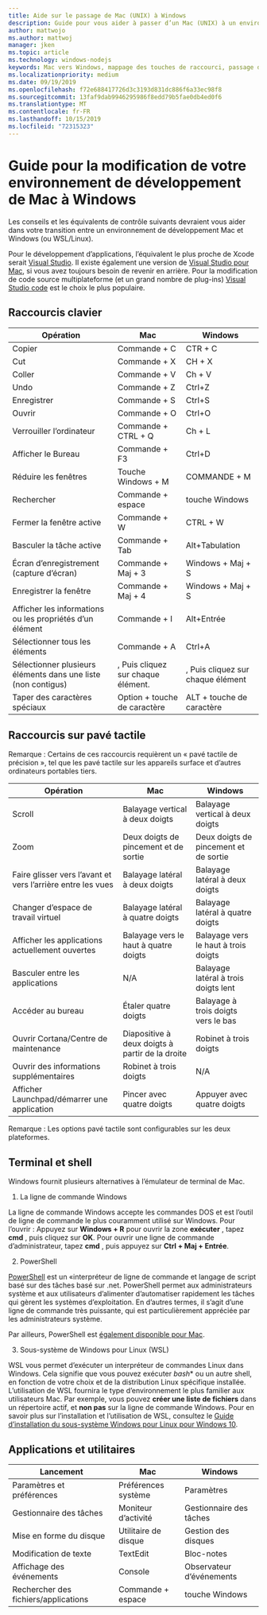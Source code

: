 ```yaml
---
title: Aide sur le passage de Mac (UNIX) à Windows
description: Guide pour vous aider à passer d’un Mac (UNIX) à un environnement de développement Windows, y compris le mappage de touches de raccourci et une brève vue d’ensemble des concepts qui diffèrent entre Mac et Windows.
author: mattwojo
ms.author: mattwoj
manager: jken
ms.topic: article
ms.technology: windows-nodejs
keywords: Mac vers Windows, mappage des touches de raccourci, passage d’UNIX vers Windows, transition de Mac vers Windows, aide à passer de MacBook à la surface, utilisation de Windows pour un utilisateur Macintosh, passage de Macintosh à Windows, aide à la modification des environnements de développement, Mac OS X à Windows, aide passage de Mac à PC
ms.localizationpriority: medium
ms.date: 09/19/2019
ms.openlocfilehash: f72e688417726d3c3193d831dc886f6a33ec98f8
ms.sourcegitcommit: 13faf9dab9946295986f8edd79b5fae0db4ed0f6
ms.translationtype: MT
ms.contentlocale: fr-FR
ms.lasthandoff: 10/15/2019
ms.locfileid: "72315323"
---
```

# <a name="guide-for-changing-your-dev-environment-from-mac-to-windows"></a>Guide pour la modification de votre environnement de développement de Mac à Windows

Les conseils et les équivalents de contrôle suivants devraient vous aider dans votre transition entre un environnement de développement Mac et Windows (ou WSL/Linux).

Pour le développement d’applications, l’équivalent le plus proche de Xcode serait [Visual Studio](https://visualstudio.microsoft.com). Il existe également une version de [Visual Studio pour Mac](https://visualstudio.microsoft.com/vs/mac/), si vous avez toujours besoin de revenir en arrière. Pour la modification de code source multiplateforme (et un grand nombre de plug-ins) [Visual Studio code](https://code.visualstudio.com/?wt.mc_id=DX_841432) est le choix le plus populaire.

## <a name="keyboard-shortcuts"></a>Raccourcis clavier

| **Opération** | **Mac** | **Windows** |
|---------------|--------------------|---------------------|
| Copier | Commande + C | CTR + C |
| Cut | Commande + X | CH + X |
| Coller | Commande + V | Ch + V |
| Undo | Commande + Z | Ctrl+Z |
| Enregistrer | Commande + S | Ctrl+S |
| Ouvrir | Commande + O | Ctrl+O |
| Verrouiller l’ordinateur | Commande + CTRL + Q | Ch + L |
| Afficher le Bureau | Commande + F3 | Ctrl+D |
| Réduire les fenêtres | Touche Windows + M | COMMANDE + M |
| Rechercher | Commande + espace | touche Windows |
| Fermer la fenêtre active | Commande + W | CTRL + W |
| Basculer la tâche active | Commande + Tab | Alt+Tabulation |
| Écran d’enregistrement (capture d’écran) | Commande + Maj + 3 | Windows + Maj + S |
| Enregistrer la fenêtre | Commande + Maj + 4 | Windows + Maj + S |
| Afficher les informations ou les propriétés d’un élément | Commande + I | Alt+Entrée |
 | Sélectionner tous les éléments | Commande + A | Ctrl+A |
| Sélectionner plusieurs éléments dans une liste (non contigus) | , Puis cliquez sur chaque élément. | , Puis cliquez sur chaque élément |
| Taper des caractères spéciaux | Option + touche de caractère | ALT + touche de caractère|

## <a name="trackpad-shortcuts"></a>Raccourcis sur pavé tactile

Remarque : Certains de ces raccourcis requièrent un « pavé tactile de précision », tel que les pavé tactile sur les appareils surface et d’autres ordinateurs portables tiers.

 **Opération** | **Mac** | **Windows** |
|---------------|--------------------|---------------------|
| Scroll | Balayage vertical à deux doigts | Balayage vertical à deux doigts |
| Zoom | Deux doigts de pincement et de sortie | Deux doigts de pincement et de sortie |
| Faire glisser vers l’avant et vers l’arrière entre les vues | Balayage latéral à deux doigts | Balayage latéral à deux doigts |
| Changer d’espace de travail virtuel | Balayage latéral à quatre doigts | Balayage latéral à quatre doigts |
| Afficher les applications actuellement ouvertes | Balayage vers le haut à quatre doigts | Balayage vers le haut à trois doigts |
| Basculer entre les applications | N/A | Balayage latéral à trois doigts lent |
| Accéder au bureau | Étaler quatre doigts | Balayage à trois doigts vers le bas |
| Ouvrir Cortana/Centre de maintenance | Diapositive à deux doigts à partir de la droite | Robinet à trois doigts |
| Ouvrir des informations supplémentaires | Robinet à trois doigts | N/A |
|Afficher Launchpad/démarrer une application | Pincer avec quatre doigts | Appuyer avec quatre doigts |

Remarque : Les options pavé tactile sont configurables sur les deux plateformes.

## <a name="terminal-and-shell"></a>Terminal et shell

Windows fournit plusieurs alternatives à l’émulateur de terminal de Mac.

1. La ligne de commande Windows

La ligne de commande Windows accepte les commandes DOS et est l’outil de ligne de commande le plus couramment utilisé sur Windows. Pour l’ouvrir : Appuyez sur **Windows + R** pour ouvrir la zone **exécuter** , tapez **cmd** , puis cliquez sur **OK**. Pour ouvrir une ligne de commande d’administrateur, tapez **cmd** , puis appuyez sur **Ctrl + Maj + Entrée**. 

2. PowerShell

[PowerShell](https://docs.microsoft.com/powershell/scripting/overview?view=powershell-6) est un «interpréteur de ligne de commande et langage de script basé sur des tâches basé sur .net. PowerShell permet aux administrateurs système et aux utilisateurs d’alimenter d’automatiser rapidement les tâches qui gèrent les systèmes d’exploitation. En d’autres termes, il s’agit d’une ligne de commande très puissante, qui est particulièrement appréciée par les administrateurs système.

Par ailleurs, PowerShell est [également disponible pour Mac](https://docs.microsoft.com/powershell/scripting/install/installing-powershell-core-on-macos?view=powershell-6).

3. Sous-système de Windows pour Linux (WSL)

WSL vous permet d’exécuter un interpréteur de commandes Linux dans Windows. Cela signifie que vous pouvez exécuter *bash** ou un autre shell, en fonction de votre choix et de la distribution Linux spécifique installée. L’utilisation de WSL fournira le type d’environnement le plus familier aux utilisateurs Mac. Par exemple, vous pouvez **créer une liste de fichiers** dans un répertoire actif, et **non pas** sur la ligne de commande Windows. Pour en savoir plus sur l’installation et l’utilisation de WSL, consultez le [Guide d’installation du sous-système Windows pour Linux pour Windows 10](https://docs.microsoft.com/en-us/windows/wsl/install-win10).

## <a name="apps-and-utilities"></a>Applications et utilitaires

 **Lancement** | **Mac** | **Windows** |
|---------------|--------------------|---------------------|
| Paramètres et préférences | Préférences système | Paramètres |
| Gestionnaire des tâches | Moniteur d’activité | Gestionnaire des tâches |
| Mise en forme du disque | Utilitaire de disque | Gestion des disques |
| Modification de texte | TextEdit | Bloc-notes |
| Affichage des événements | Console | Observateur d’événements |
| Rechercher des fichiers/applications | Commande + espace | touche Windows |
